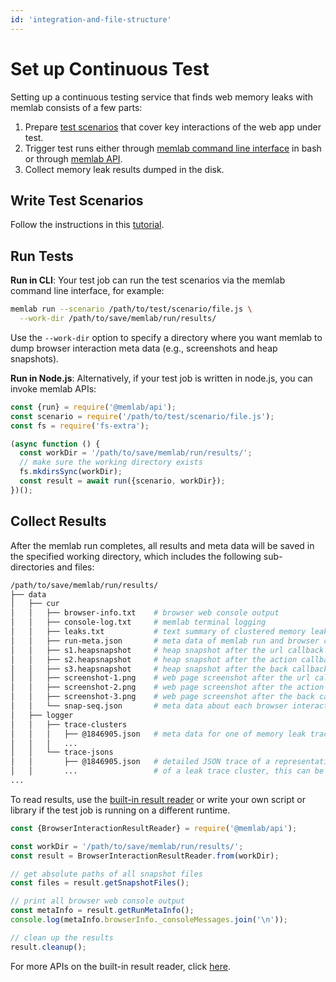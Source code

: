 ```yaml
---
id: 'integration-and-file-structure'
---
```


# Set up Continuous Test

Setting up a continuous testing service that finds web memory leaks with memlab
consists of a few parts:
 1. Prepare [test scenarios](../api/interfaces/core_src.IScenario.md) that
 cover key interactions of the web app under test.
 2. Trigger test runs either through
[memlab command line interface](../cli/CLI-commands.md#memlab-run) in bash or
through [memlab API](../api/modules/api_src.md#runrunoptions).
 3. Collect memory leak results dumped in the disk.

## Write Test Scenarios

Follow the instructions in this [tutorial](./01-detached-dom.mdx).

## Run Tests

**Run in CLI**: Your test job can run the test scenarios via the
memlab command line interface, for example:
```bash
memlab run --scenario /path/to/test/scenario/file.js \
  --work-dir /path/to/save/memlab/run/results/
```
Use the `--work-dir` option to specify a directory where you want
memlab to dump browser interaction meta data (e.g., screenshots and heap
snapshots).

**Run in Node.js**: Alternatively, if your test job is written in node.js,
you can invoke memlab APIs:
```typescript
const {run} = require('@memlab/api');
const scenario = require('/path/to/test/scenario/file.js');
const fs = require('fs-extra');

(async function () {
  const workDir = '/path/to/save/memlab/run/results/';
  // make sure the working directory exists
  fs.mkdirsSync(workDir);
  const result = await run({scenario, workDir});
})();
```

## Collect Results

After the memlab run completes, all results and meta data will be saved in the
specified working directory, which includes the following sub-directories
and files:

```bash
/path/to/save/memlab/run/results/
├── data
│   ├── cur
│   │   ├── browser-info.txt    # browser web console output
│   │   ├── console-log.txt     # memlab terminal logging
│   │   ├── leaks.txt           # text summary of clustered memory leaks
│   │   ├── run-meta.json       # meta data of memlab run and browser configuration
│   │   ├── s1.heapsnapshot     # heap snapshot after the url callback (initial page load)
│   │   ├── s2.heapsnapshot     # heap snapshot after the action callback (after target interaction)
│   │   ├── s3.heapsnapshot     # heap snapshot after the back callback (after reverting target interaction)
│   │   ├── screenshot-1.png    # web page screenshot after the url callback (initial page load)
│   │   ├── screenshot-2.png    # web page screenshot after the action callback (after target interaction)
│   │   ├── screenshot-3.png    # web page screenshot after the back callback (after reverting target interaction)
│   │   └── snap-seq.json       # meta data about each browser interaction step
│   ├── logger
│   │   ├── trace-clusters
│   │   │   ├── @1846905.json   # meta data for one of memory leak trace cluster
│   │   │   ...
│   │   └── trace-jsons
│   │       ├── @1846905.json   # detailed JSON trace of a representative memory leak trace
│   │       ...                 # of a leak trace cluster, this can be used for trace visualization
...
```

To read results, use the
[built-in result reader](../api/classes/api_src.BrowserInteractionResultReader.md)
or write your own script or library if the test job is running on a different
runtime.

```typescript
const {BrowserInteractionResultReader} = require('@memlab/api');

const workDir = '/path/to/save/memlab/run/results/';
const result = BrowserInteractionResultReader.from(workDir);

// get absolute paths of all snapshot files
const files = result.getSnapshotFiles();

// print all browser web console output
const metaInfo = result.getRunMetaInfo();
console.log(metaInfo.browserInfo._consoleMessages.join('\n'));

// clean up the results
result.cleanup();
```

For more APIs on the built-in result reader, click
[here](../api/classes/api_src.BrowserInteractionResultReader.md).
